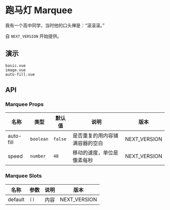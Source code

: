 # 跑马灯 Marquee

我有一个高中同学，当时他的口头禅是：“滚滚滚。”

自 `NEXT_VERSION` 开始提供。

## 演示

```demo
basic.vue
image.vue
auto-fill.vue
```

## API

### Marquee Props

| 名称 | 类型 | 默认值 | 说明 | 版本 |
| --- | --- | --- | --- | --- |
| auto-fill | `boolean` | `false` | 是否重复的用内容铺满容器的空白 | NEXT_VERSION |
| speed | `number` | `48` | 移动的速度，单位是像素每秒 | NEXT_VERSION |

### Marquee Slots

| 名称    | 参数 | 说明 | 版本         |
| ------- | ---- | ---- | ------------ |
| default | `()` | 内容 | NEXT_VERSION |
